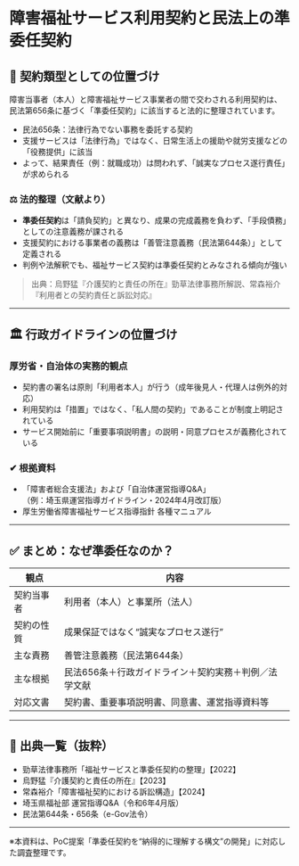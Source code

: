 # 障害福祉サービス利用契約と民法上の準委任契約

## 📌 契約類型としての位置づけ

障害当事者（本人）と障害福祉サービス事業者の間で交わされる利用契約は、  
民法第656条に基づく「準委任契約」に該当すると法的に整理されています。

- 民法656条：法律行為でない事務を委託する契約
- 支援サービスは「法律行為」ではなく、日常生活上の援助や就労支援などの「役務提供」に該当
- よって、結果責任（例：就職成功）は問われず、「誠実なプロセス遂行責任」が求められる

### ⚖ 法的整理（文献より）
- **準委任契約**は「請負契約」と異なり、成果の完成義務を負わず、「手段債務」としての注意義務が課される
- 支援契約における事業者の義務は「善管注意義務（民法第644条）」として定義される
- 判例や法解釈でも、福祉サービス契約は準委任契約とみなされる傾向が強い

> 出典：烏野猛『介護契約と責任の所在』勁草法律事務所解説、常森裕介『利用者との契約責任と訴訟対応』

---

## 🏛 行政ガイドラインの位置づけ

### 厚労省・自治体の実務的観点

- 契約書の署名は原則「利用者本人」が行う（成年後見人・代理人は例外的対応）
- 利用契約は「措置」ではなく、「私人間の契約」であることが制度上明記されている
- サービス開始前に「重要事項説明書」の説明・同意プロセスが義務化されている

### ✔ 根拠資料
- 「障害者総合支援法」および「自治体運営指導Q&A」  
  （例：埼玉県運営指導ガイドライン・2024年4月改訂版）  
- 厚生労働省障害福祉サービス指導指針 各種マニュアル

---

## ✅ まとめ：なぜ準委任なのか？

| 観点 | 内容 |
|------|------|
| 契約当事者 | 利用者（本人）と事業所（法人） |
| 契約の性質 | 成果保証ではなく“誠実なプロセス遂行” |
| 主な責務 | 善管注意義務（民法第644条） |
| 主な根拠 | 民法656条＋行政ガイドライン＋契約実務＋判例／法学文献 |
| 対応文書 | 契約書、重要事項説明書、同意書、運営指導資料等 |

---

## 🔗 出典一覧（抜粋）

- 勁草法律事務所「福祉サービスと準委任契約の整理」【2022】
- 烏野猛『介護契約と責任の所在』【2023】
- 常森裕介「障害福祉契約における訴訟構造」【2024】
- 埼玉県福祉部 運営指導Q&A（令和6年4月版）
- 民法第644条・656条（e-Gov法令）

---

※本資料は、PoC提案「準委任契約を“納得的に理解する構文”の開発」に対応した調査整理です。
